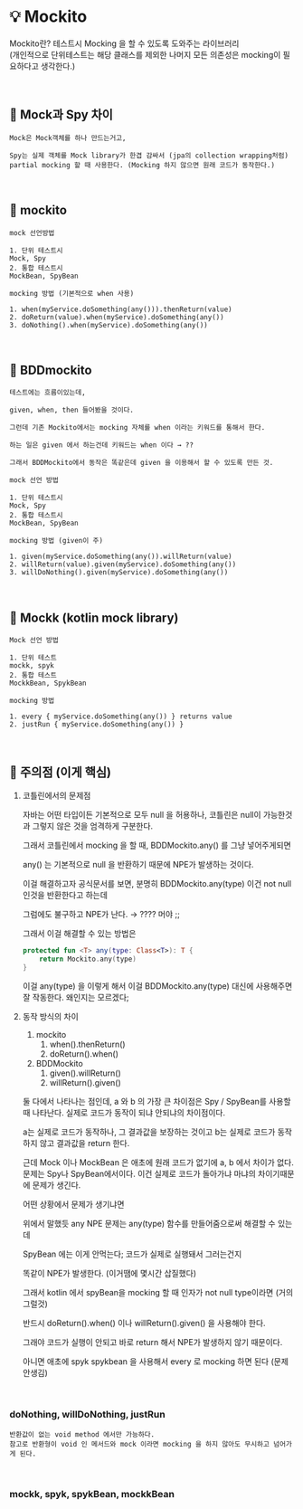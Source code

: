 # 💡 Mockito

Mockito란? 테스트시 Mocking 을 할 수 있도록 도와주는 라이브러리  
(개인적으로 단위테스트는 해당 클래스를 제외한 나머지 모든 의존성은 mocking이 필요하다고 생각한다.)

<br>

## 📜  Mock과 Spy 차이
    
    Mock은 Mock객체를 하나 만드는거고,
    
    Spy는 실제 객체를 Mock library가 한겹 감싸서 (jpa의 collection wrapping처럼) partial mocking 할 때 사용한다. (Mocking 하지 않으면 원래 코드가 동작한다.)
    
<br>

## 📌 mockito
    
    
    mock 선언방법
    
    1. 단위 테스트시
    Mock, Spy
    2. 통합 테스트시
    MockBean, SpyBean
    
    mocking 방법 (기본적으로 when 사용)
    
    1. when(myService.doSomething(any())).thenReturn(value)
    2. doReturn(value).when(myService).doSomething(any())
    3. doNothing().when(myService).doSomething(any())

<br>
    
## 📌 BDDmockito
    
    
    테스트에는 흐름이있는데,
    
    given, when, then 들어봤을 것이다.
    
    그런데 기존 Mockito에서는 mocking 자체를 when 이라는 키워드를 통해서 한다.
    
    하는 일은 given 에서 하는건데 키워드는 when 이다 → ??
    
    그래서 BDDMockito에서 동작은 똑같은데 given 을 이용해서 할 수 있도록 만든 것.
    
    mock 선언 방법
    
    1. 단위 테스트시
    Mock, Spy
    2. 통합 테스트시
    MockBean, SpyBean
    
    mocking 방법 (given이 주)
    
    1. given(myService.doSomething(any()).willReturn(value)
    2. willReturn(value).given(myService).doSomething(any())
    3. willDoNothing().given(myService).doSomething(any())

<br>
    
## 📌 Mockk (kotlin mock library)
    
    
    Mock 선언 방법
    
    1. 단위 테스트
    mockk, spyk
    2. 통합 테스트
    MockkBean, SpykBean
    
    mocking 방법
    
    1. every { myService.doSomething(any()) } returns value
    2. justRun { myService.doSomething(any()) }
    
<br>

## 🎯 주의점 (이게 핵심)

1. 코틀린에서의 문제점
    
    자바는 어떤 타입이든 기본적으로 모두 null 을 허용하나, 코틀린은 null이 가능한것과 그렇지 않은 것을 엄격하게 구분한다.
    
    그래서 코틀린에서 mocking 을 할 때, BDDMockito.any() 를 그냥 넣어주게되면
    
    any() 는 기본적으로 null 을 반환하기 때문에 NPE가 발생하는 것이다.
    
    이걸 해결하고자 공식문서를 보면, 분명히 BDDMockito.any(type) 이건 not null 인것을 반환한다고 하는데
    
    그럼에도 불구하고 NPE가 난다. → ???? 머야 ;;
    
    그래서 이걸 해결할 수 있는 방법은
    
    ```kotlin
    protected fun <T> any(type: Class<T>): T {
        return Mockito.any(type)
    }
    ```
    
    이걸 any(type) 을 이렇게 해서 이걸 BDDMockito.any(type) 대신에 사용해주면 잘 작동한다.
    왜인지는 모르겠다;
    
2. 동작 방식의 차이
    1. mockito
        1. when().thenReturn()
        2. doReturn().when()
    2. BDDMockito
        1. given().willReturn()
        2. willReturn().given()
    
    둘 다에서 나타나는 점인데, a 와 b 의 가장 큰 차이점은 Spy / SpyBean를 사용할 때 나타난다. 
    실제로 코드가 동작이 되냐 안되냐의 차이점이다.
    
    a는 실제로 코드가 동작하나, 그 결과값을 보장하는 것이고
    b는 실제로 코드가 동작하지 않고 결과값을 return 한다.
    
    근데 Mock 이나 MockBean 은 애초에 원래 코드가 없기에 a, b 에서 차이가 없다.
    문제는 Spy나 SpyBean에서이다. 이건 실제로 코드가 돌아가냐 마냐의 차이기때문에 문제가 생긴다.
    
    어떤 상황에서 문제가 생기냐면
    
    위에서 말했듯 any NPE 문제는 any(type) 함수를 만들어줌으로써 해결할 수 있는데
    
    SpyBean 에는 이게 안먹는다; 코드가 실제로 실행돼서 그러는건지
    
    똑같이 NPE가 발생한다. (이거땜에 몇시간 삽질했다)
    
    그래서 kotlin 에서 spyBean을 mocking 할 때 인자가 not null type이라면 (거의 그럴것)
    
    반드시 doReturn().when() 이나 willReturn().given() 을 사용해야 한다.
    
    그래야 코드가 실행이 안되고 바로 return 해서 NPE가 발생하지 않기 때문이다.
    
    아니면 애초에 spyk spykbean 을 사용해서 every 로 mocking 하면 된다 (문제 안생김)
    
<br>

### doNothing, willDoNothing, justRun
    
    반환값이 없는 void method 에서만 가능하다.  
    참고로 반환형이 void 인 메서드와 mock 이라면 mocking 을 하지 않아도 무시하고 넘어가게 된다.
    
<br>

### mockk, spyk, spykBean, mockkBean